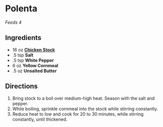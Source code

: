 # Polenta

*Feeds 4*

## Ingredients

- 16 oz [**Chicken Stock**](https://github.com/Netcromancer/recipes/blob/master/chicken_stock.md)
- .5 tsp **Salt**
- .5 tsp **White Pepper**
- 6 oz **Yellow Cornmeal**
- .5 oz **Unsalted Butter**

## Directions

1. Bring stock to a boil over medium-high heat. Season with the salt and pepper.
2. While boiling, sprinkle cornmeal into the stock while stirring constantly.
3. Reduce heat to low and cook for 20 to 30 minutes, while stirring constantly, until thickened.
